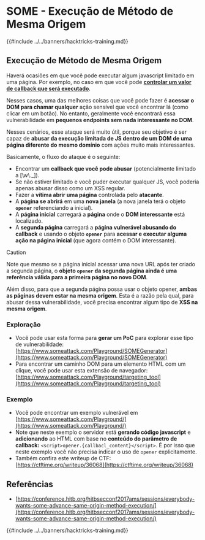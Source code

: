 # SOME - Execução de Método de Mesma Origem

{{#include ../../banners/hacktricks-training.md}}

## Execução de Método de Mesma Origem

Haverá ocasiões em que você pode executar algum javascript limitado em uma página. Por exemplo, no caso em que você pode [**controlar um valor de callback que será executado**](./#javascript-function).

Nesses casos, uma das melhores coisas que você pode fazer é **acessar o DOM para chamar qualquer** ação sensível que você encontrar lá (como clicar em um botão). No entanto, geralmente você encontrará essa vulnerabilidade em **pequenos endpoints sem nada interessante no DOM**.

Nesses cenários, esse ataque será muito útil, porque seu objetivo é ser capaz de **abusar da execução limitada de JS dentro de um DOM de uma página diferente do mesmo domínio** com ações muito mais interessantes.

Basicamente, o fluxo do ataque é o seguinte:

- Encontrar um **callback que você pode abusar** (potencialmente limitado a \[\w\\.\_]).
- Se não estiver limitado e você puder executar qualquer JS, você poderia apenas abusar disso como um XSS regular.
- Fazer a **vítima abrir uma página** controlada pelo **atacante**.
- A **página se abrirá** em uma **nova janela** (a nova janela terá o objeto **`opener`** referenciando a inicial).
- A **página inicial** carregará a **página** onde o **DOM interessante** está localizado.
- A **segunda página** carregará a **página vulnerável abusando do callback** e usando o objeto **`opener`** para **acessar e executar alguma ação na página inicial** (que agora contém o DOM interessante).

> [!CAUTION]
> Note que mesmo se a página inicial acessar uma nova URL após ter criado a segunda página, o **objeto `opener` da segunda página ainda é uma referência válida para a primeira página no novo DOM**.
>
> Além disso, para que a segunda página possa usar o objeto opener, **ambas as páginas devem estar na mesma origem**. Esta é a razão pela qual, para abusar dessa vulnerabilidade, você precisa encontrar algum tipo de **XSS na mesma origem**.

### Exploração

- Você pode usar esta forma para **gerar um PoC** para explorar esse tipo de vulnerabilidade: [https://www.someattack.com/Playground/SOMEGenerator](https://www.someattack.com/Playground/SOMEGenerator)
- Para encontrar um caminho DOM para um elemento HTML com um clique, você pode usar esta extensão de navegador: [https://www.someattack.com/Playground/targeting_tool](https://www.someattack.com/Playground/targeting_tool)

### Exemplo

- Você pode encontrar um exemplo vulnerável em [https://www.someattack.com/Playground/](https://www.someattack.com/Playground/)
- Note que neste exemplo o servidor está **gerando código javascript** e **adicionando** ao HTML com base no **conteúdo do parâmetro de callback:** `<script>opener.{callbacl_content}</script>`. É por isso que neste exemplo você não precisa indicar o uso de `opener` explicitamente.
- Também confira este writeup de CTF: [https://ctftime.org/writeup/36068](https://ctftime.org/writeup/36068)

## Referências

- [https://conference.hitb.org/hitbsecconf2017ams/sessions/everybody-wants-some-advance-same-origin-method-execution/](https://conference.hitb.org/hitbsecconf2017ams/sessions/everybody-wants-some-advance-same-origin-method-execution/)

{{#include ../../banners/hacktricks-training.md}}

